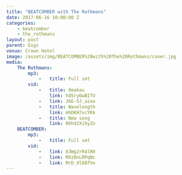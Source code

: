 ```yaml
---
title: "BEATCOMBER with The Rothmans"
date: 2017-06-16 10:00:00 Z
categories:
    - beatcomber
    - the_rothmans
layout: post
parent: Gigs
venue: Crown Hotel
image: /assets/img/BEATCOMBER%20with%20The%20Rothmans/cover.jpg
media:
    The Rothmans:
        mp3:
            -   title: Full set
        vid:
            -   title: Omakau
                link: hd5ryOwB1TU
            -   link: 36E-5J_aioo
            -   title: Wavelength
                link: mhDKH7xcYKk
            -   title: New song
                link: RKh4IXihyZo
    BEATCOMBER:
        mp3:
            -   title: Full set
        vid:
            -   link: 83Wg2rR4lR0
            -   link: MXz0nLRPqNc
            -   link: MrD_9l68fVo
---
```


